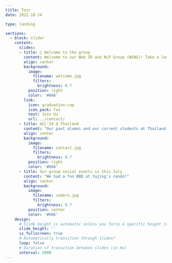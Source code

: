```yaml
---
title: Tour
date: 2022-10-24

type: landing

sections:
  - block: slider
    content:
      slides:
      - title: 👋 Welcome to the group
        content: Welcome to our Web IR and NLP Group (WING)! Take a look at what we’re working on…
        align: center
        background:
          image:
            filename: welcome.jpg
            filters:
              brightness: 0.7
          position: right
          color: '#666'
        link:
          icon: graduation-cap
          icon_pack: fas
          text: Join Us
          url: ../contact/
      - title: ACL'24 @ Thailand
        content: "Our past alumni and our current students at Thailand!"
        align: center
        background:
          image:
            filename: contact.jpg
            filters:
              brightness: 0.7
          position: right
          color: '#666'
      - title: Our group social events in this July
        content: "We had a fun BBQ at Yajing's condo!"
        align: center
        background:
          image:
            filename: coders.jpg
            filters:
              brightness: 0.7
          position: center
          color: '#666'
    design:
      # Slide height is automatic unless you force a specific height (e.g. '400px')
      slide_height: ''
      is_fullscreen: true
      # Automatically transition through slides?
      loop: false
      # Duration of transition between slides (in ms)
      interval: 2000
---
```

